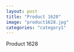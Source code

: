 ```yaml
---
layout: post
title: "Product 1628"
image: "product1628.jpg"
categories: "category1"
---
```

Product 1628

